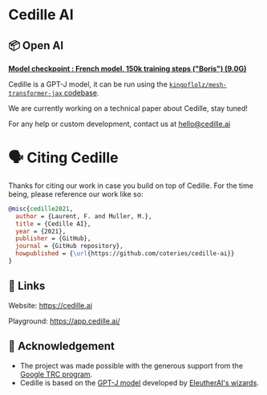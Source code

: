 # Cedille AI

## 📦 Open AI

**[Model checkpoint : French model, 150k training steps ("Boris") (9.0G)](https://storage.googleapis.com/cedille-public/models/boris/step_150000.tar.gz)**

Cedille is a GPT-J model, it can be run using the [`kingoflolz/mesh-transformer-jax` codebase](https://github.com/kingoflolz/mesh-transformer-jax).

We are currently working on a technical paper about Cedille, stay tuned!

For any help or custom development, contact us at hello@cedille.ai

# 🗣 Citing Cedille

Thanks for citing our work in case you build on top of Cedille. For the time being, please reference our work like so:

```bibtex
@misc{cedille2021,
  author = {Laurent, F. and Muller, M.},
  title = {Cedille AI},
  year = {2021},
  publisher = {GitHub},
  journal = {GitHub repository},
  howpublished = {\url{https://github.com/coteries/cedille-ai}}
}
```

## 🔗 Links

Website: https://cedille.ai

Playground: https://app.cedille.ai/

## 🙏 Acknowledgement

* The project was made possible with the generous support from the [Google TRC program](https://sites.research.google/trc/about/).
* Cedille is based on the [GPT-J model](https://github.com/kingoflolz/mesh-transformer-jax) developed by [EleutherAI's wizards](https://www.eleuther.ai/).
